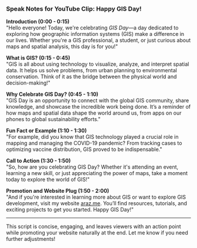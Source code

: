 ### Speak Notes for YouTube Clip: Happy GIS Day!

**Introduction (0:00 - 0:15)**  
"Hello everyone! Today, we're celebrating *GIS Day*—a day dedicated to exploring how geographic information systems (GIS) make a difference in our lives. Whether you're a GIS professional, a student, or just curious about maps and spatial analysis, this day is for you!"

**What is GIS? (0:15 - 0:45)**  
"GIS is all about using technology to visualize, analyze, and interpret spatial data. It helps us solve problems, from urban planning to environmental conservation. Think of it as the bridge between the physical world and decision-making!"

**Why Celebrate GIS Day? (0:45 - 1:10)**  
"GIS Day is an opportunity to connect with the global GIS community, share knowledge, and showcase the incredible work being done. It’s a reminder of how maps and spatial data shape the world around us, from apps on our phones to global sustainability efforts."

**Fun Fact or Example (1:10 - 1:30)**  
"For example, did you know that GIS technology played a crucial role in mapping and managing the COVID-19 pandemic? From tracking cases to optimizing vaccine distribution, GIS proved to be indispensable."

**Call to Action (1:30 - 1:50)**  
"So, how are you celebrating GIS Day? Whether it's attending an event, learning a new skill, or just appreciating the power of maps, take a moment today to explore the world of GIS!"

**Promotion and Website Plug (1:50 - 2:00)**  
"And if you're interested in learning more about GIS or want to explore GIS development, visit my website [araz.me](http://araz.me). You’ll find resources, tutorials, and exciting projects to get you started. Happy GIS Day!"  

---

This script is concise, engaging, and leaves viewers with an action point while promoting your website naturally at the end. Let me know if you need further adjustments!
